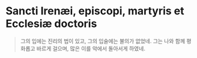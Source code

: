 # Sancti Irenæi, episcopi, martyris et Ecclesiæ doctoris

> 그의 입에는 진리의 법이 있고, 그의 입술에는 불의가 없었네. 그는 나와 함께 평화롭고 바르게 걸으며, 많은 이를 악에서 돌아서게 하였네.
